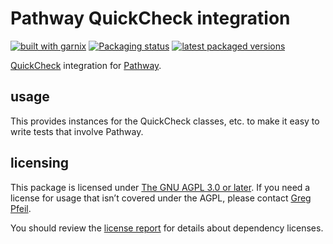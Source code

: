 # Pathway QuickCheck integration

[![built with garnix](https://img.shields.io/endpoint?url=https%3A%2F%2Fgarnix.io%2Fapi%2Fbadges%2Fsellout%2Fpathway)](https://garnix.io)
[![Packaging status](https://repology.org/badge/tiny-repos/haskell:pathway-quickcheck.svg)](https://repology.org/project/haskell:pathway-quickcheck/versions)
[![latest packaged versions](https://repology.org/badge/latest-versions/haskell:pathway-quickcheck.svg)](https://repology.org/project/haskell:pathway-quickcheck/versions)

[QuickCheck](https://hackage.haskell.org/package/QuickCheck) integration for [Pathway](https://hackage.haskell.org/package/pathway).

## usage

This provides instances for the QuickCheck classes, etc. to make it easy to write tests that involve Pathway.

## licensing

This package is licensed under [The GNU AGPL 3.0 or later](./LICENSE). If you need a license for usage that isn’t covered under the AGPL, please contact [Greg Pfeil](mailto:greg@technomadic.org?subject=licensing%20pathway-quickcheck).

You should review the [license report](docs/license-report.md) for details about dependency licenses.
